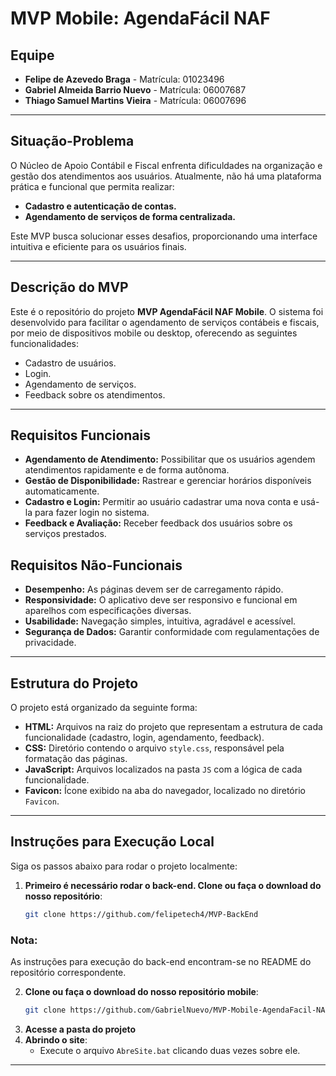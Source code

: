 # MVP Mobile: AgendaFácil NAF

## Equipe

- **Felipe de Azevedo Braga** - Matrícula: 01023496
- **Gabriel Almeida Barrio Nuevo** - Matrícula: 06007687
- **Thiago Samuel Martins Vieira** - Matrícula: 06007696

---

## Situação-Problema

O Núcleo de Apoio Contábil e Fiscal enfrenta dificuldades na organização e gestão dos atendimentos aos usuários. Atualmente, não há uma plataforma prática e funcional que permita realizar:

- **Cadastro e autenticação de contas.**
- **Agendamento de serviços de forma centralizada.**

Este MVP busca solucionar esses desafios, proporcionando uma interface intuitiva e eficiente para os usuários finais.

---

## Descrição do MVP

Este é o repositório do projeto **MVP AgendaFácil NAF Mobile**. O sistema foi desenvolvido para facilitar o agendamento de serviços contábeis e fiscais, por meio de dispositivos mobile ou desktop, oferecendo as seguintes funcionalidades:

- Cadastro de usuários.
- Login.
- Agendamento de serviços.
- Feedback sobre os atendimentos.

---

## Requisitos Funcionais

- **Agendamento de Atendimento:** Possibilitar que os usuários agendem atendimentos rapidamente e de forma autônoma.
- **Gestão de Disponibilidade:** Rastrear e gerenciar horários disponíveis automaticamente.
- **Cadastro e Login:** Permitir ao usuário cadastrar uma nova conta e usá-la para fazer login no sistema.
- **Feedback e Avaliação:** Receber feedback dos usuários sobre os serviços prestados.

## Requisitos Não-Funcionais

- **Desempenho:** As páginas devem ser de carregamento rápido.
- **Responsividade:** O aplicativo deve ser responsivo e funcional em aparelhos com especificações diversas.
- **Usabilidade:** Navegação simples, intuitiva, agradável e acessível.
- **Segurança de Dados:** Garantir conformidade com regulamentações de privacidade.

---

## Estrutura do Projeto

O projeto está organizado da seguinte forma:

- **HTML:** Arquivos na raiz do projeto que representam a estrutura de cada funcionalidade (cadastro, login, agendamento, feedback).
- **CSS:** Diretório contendo o arquivo `style.css`, responsável pela formatação das páginas.
- **JavaScript:** Arquivos localizados na pasta `JS` com a lógica de cada funcionalidade.
- **Favicon:** Ícone exibido na aba do navegador, localizado no diretório `Favicon`.

---

## Instruções para Execução Local

Siga os passos abaixo para rodar o projeto localmente:

1. **Primeiro é necessário rodar o back-end. Clone ou faça o download do nosso repositório**:
   ```bash
   git clone https://github.com/felipetech4/MVP-BackEnd
   ```

### Nota:

As instruções para execução do back-end encontram-se no README do repositório correspondente.

2. **Clone ou faça o download do nosso repositório mobile**:
   ```bash
   git clone https://github.com/GabrielNuevo/MVP-Mobile-AgendaFacil-NAF
   ```
3. **Acesse a pasta do projeto**
4. **Abrindo o site**:
   - Execute o arquivo `AbreSite.bat` clicando duas vezes sobre ele.

---